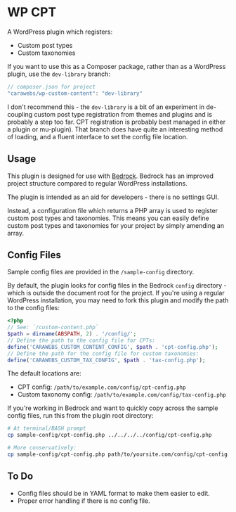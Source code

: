 # WP CPT
A WordPress plugin which registers:

- Custom post types
- Custom taxonomies

If you want to use this as a Composer package, rather than as a WordPress plugin, use the `dev-library` branch:

~~~js
// composer.json for project
"carawebs/wp-custom-content": "dev-library"
~~~
I don't recommend this - the `dev-library` is a bit of an experiment in de-coupling custom post type registration from themes and plugins and is probably a step too far. CPT registration is probably best managed in either a plugin or mu-plugin). That branch does have quite an interesting method of loading, and a fluent interface to set the config file location.

## Usage
This plugin is designed for use with [Bedrock](https://roots.io/bedrock/). Bedrock has an improved project structure compared to regular WordPress installations.

The plugin is intended as an aid for developers - there is no settings GUI.

Instead, a configuration file which returns a PHP array is used to register custom post types and taxonomies. This means you can easily define custom post types and taxonomies for your project by simply amending an array.

## Config Files
Sample config files are provided in the `/sample-config` directory.

By default, the plugin looks for config files in the Bedrock `config` directory - which is outside the document root for the project. If you're using a regular WordPress installation, you may need to fork this plugin and modify the path to the config files:

~~~php
<?php
// See: `/custom-content.php`
$path = dirname(ABSPATH, 2) . '/config/';
// Define the path to the config file for CPTs:
define('CARAWEBS_CUSTOM_CONTENT_CONFIG', $path . 'cpt-config.php');
// Define the path for the config file for custom taxonomies:
define('CARAWEBS_CUSTOM_TAX_CONFIG', $path . 'tax-config.php');
~~~

The default locations are:

- CPT config: `/path/to/example.com/config/cpt-config.php`
- Custom taxonomy config: `/path/to/example.com/config/tax-config.php`

If you're working in Bedrock and want to quickly copy across the sample config files, run this from the plugin root directory:

~~~bash
# At terminal/BASH prompt
cp sample-config/cpt-config.php ../../../../config/cpt-config.php

# More conservatively:
cp sample-config/cpt-config.php path/to/yoursite.com/config/cpt-config.php

~~~
## To Do
- Config files should be in YAML format to make them easier to edit.
- Proper error handling if there is no config file.
